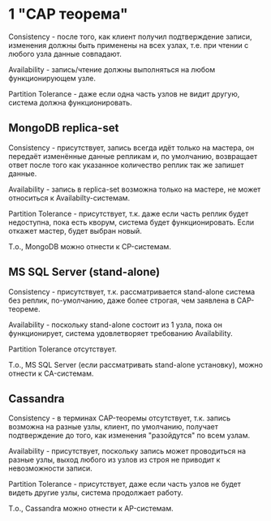 # 1 "CAP теорема"

Consistency - после того, как клиент получил подтверждение записи, изменения должны быть применены на всех узлах, т.е. при чтении с любого узла данные совпадают.

Availability - запись/чтение должны выполняться на любом функционирующем узле.

Partition Tolerance - даже если одна часть узлов не видит другую, система должна функционировать.

## MongoDB replica-set

Consistency - присутствует, запись всегда идёт только на мастера, он передаёт изменённые данные репликам и, по умолчанию, возвращает ответ после того как указанное количество реплик так же запишет данные.

Availability - запись в replica-set возможна только на мастере, не может относиться к Availabilty-системам.

Partition Tolerance - присутствует, т.к. даже если часть реплик будет недоступна, пока есть кворум, система будет функционировать. Если откажет мастер, будет выбран новый.

Т.о., MongoDB можно отнести к CP-системам.

## MS SQL Server (stand-alone)

Consistency - присутствует, т.к. рассматривается stand-alone система без реплик, по-умолчанию, даже более строгая, чем заявлена в CAP-теореме.

Availability - поскольку stand-alone состоит из 1 узла, пока он функционирует, система удовлетворяет требованию Availability.

Partition Tolerance отсутствует.

Т.о., MS SQL Server (если рассматривать stand-alone установку), можно отнести к CA-системам.

## Cassandra

Consistency - в терминах CAP-теоремы отсутствует, т.к. запись возможна на разные узлы, клиент, по умолчанию, получает подтверждение до того, как изменения "разойдутся" по всем узлам.

Availability - присутствует, поскольку запись может проводиться на разные узлы, выход любого из узлов из строя не приводит к невозможности записи.

Partition Tolerance - присутствует, даже если часть узлов не будет видеть другие узлы, система продолжает работу.

Т.о., Cassandra можно отнести к AP-системам.